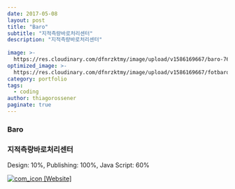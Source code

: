 ```yaml
---
date: 2017-05-08
layout: post
title: "Baro"
subtitle: "지적측량바로처리센터"
description: "지적측량바로처리센터"
  
image: >-
  https://res.cloudinary.com/dfnrzktmy/image/upload/v1586169667/baro-768x752_amqscf.jpg
optimized_image: >-
  https://res.cloudinary.com/dfnrzktmy/image/upload/v1586169667/fotbaro_sum-400x260_dzhtox.png
category: portfolio
tags:
  - coding
author: thiagorossener
paginate: true
---
```

### Baro

### 지적측량바로처리센터

Design: 10%, Publishing: 100%, Java Script: 60% 

<a href="http://hwalan0411.dothome.co.kr/portfolio-item/baro/" target="_blank">
<img src="https://res.cloudinary.com/dfnrzktmy/image/upload/v1586177444/com_icon-150x129_r9kppl.png" alt="com_icon" class="site_icon">
[Website]
</a>
